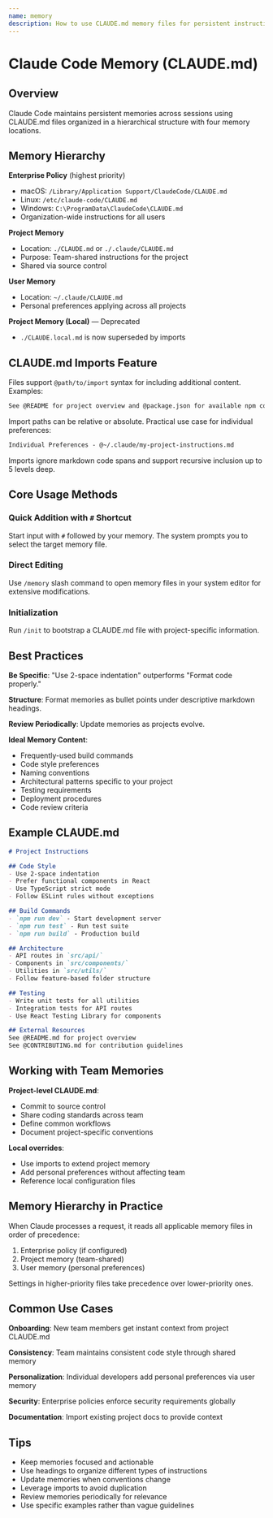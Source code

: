 ```yaml
---
name: memory
description: How to use CLAUDE.md memory files for persistent instructions across sessions. Use when user asks about CLAUDE.md, memory files, project instructions, or persistent context.
---
```


# Claude Code Memory (CLAUDE.md)

## Overview
Claude Code maintains persistent memories across sessions using CLAUDE.md files organized in a hierarchical structure with four memory locations.

## Memory Hierarchy

**Enterprise Policy** (highest priority)
- macOS: `/Library/Application Support/ClaudeCode/CLAUDE.md`
- Linux: `/etc/claude-code/CLAUDE.md`
- Windows: `C:\ProgramData\ClaudeCode\CLAUDE.md`
- Organization-wide instructions for all users

**Project Memory**
- Location: `./CLAUDE.md` or `./.claude/CLAUDE.md`
- Purpose: Team-shared instructions for the project
- Shared via source control

**User Memory**
- Location: `~/.claude/CLAUDE.md`
- Personal preferences applying across all projects

**Project Memory (Local)** — Deprecated
- `./CLAUDE.local.md` is now superseded by imports

## CLAUDE.md Imports Feature

Files support `@path/to/import` syntax for including additional content. Examples:

```markdown
See @README for project overview and @package.json for available npm commands
```

Import paths can be relative or absolute. Practical use case for individual preferences:

```markdown
Individual Preferences - @~/.claude/my-project-instructions.md
```

Imports ignore markdown code spans and support recursive inclusion up to 5 levels deep.

## Core Usage Methods

### Quick Addition with `#` Shortcut
Start input with `#` followed by your memory. The system prompts you to select the target memory file.

### Direct Editing
Use `/memory` slash command to open memory files in your system editor for extensive modifications.

### Initialization
Run `/init` to bootstrap a CLAUDE.md file with project-specific information.

## Best Practices

**Be Specific**: "Use 2-space indentation" outperforms "Format code properly."

**Structure**: Format memories as bullet points under descriptive markdown headings.

**Review Periodically**: Update memories as projects evolve.

**Ideal Memory Content**:
- Frequently-used build commands
- Code style preferences
- Naming conventions
- Architectural patterns specific to your project
- Testing requirements
- Deployment procedures
- Code review criteria

## Example CLAUDE.md

```markdown
# Project Instructions

## Code Style
- Use 2-space indentation
- Prefer functional components in React
- Use TypeScript strict mode
- Follow ESLint rules without exceptions

## Build Commands
- `npm run dev` - Start development server
- `npm run test` - Run test suite
- `npm run build` - Production build

## Architecture
- API routes in `src/api/`
- Components in `src/components/`
- Utilities in `src/utils/`
- Follow feature-based folder structure

## Testing
- Write unit tests for all utilities
- Integration tests for API routes
- Use React Testing Library for components

## External Resources
See @README.md for project overview
See @CONTRIBUTING.md for contribution guidelines
```

## Working with Team Memories

**Project-level CLAUDE.md**:
- Commit to source control
- Share coding standards across team
- Define common workflows
- Document project-specific conventions

**Local overrides**:
- Use imports to extend project memory
- Add personal preferences without affecting team
- Reference local configuration files

## Memory Hierarchy in Practice

When Claude processes a request, it reads all applicable memory files in order of precedence:
1. Enterprise policy (if configured)
2. Project memory (team-shared)
3. User memory (personal preferences)

Settings in higher-priority files take precedence over lower-priority ones.

## Common Use Cases

**Onboarding**: New team members get instant context from project CLAUDE.md

**Consistency**: Team maintains consistent code style through shared memory

**Personalization**: Individual developers add personal preferences via user memory

**Security**: Enterprise policies enforce security requirements globally

**Documentation**: Import existing project docs to provide context

## Tips

- Keep memories focused and actionable
- Use headings to organize different types of instructions
- Update memories when conventions change
- Leverage imports to avoid duplication
- Review memories periodically for relevance
- Use specific examples rather than vague guidelines
